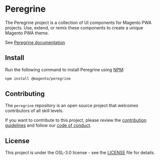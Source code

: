 # Peregrine

The Peregrine project is a collection of UI components for Magento PWA projects.
Use, extend, or remix these components to create a unique Magento PWA theme.

See [Peregrine documentation]

## Install

Run the following command to install Peregrine using [NPM]:

```sh
npm install @magento/peregrine
```

## Contributing

The `peregrine` repository is an open source project that welcomes contributors of all skill levels.

If you want to contribute to this project, please review the [contribution guidelines] and follow our [code of conduct].

## License

This project is under the OSL-3.0 license - see the [LICENSE] file for details.



[Peregrine documentation]: https://magento-research.github.io/pwa-studio/peregrine/
[NPM]: https://www.npmjs.com/
[contribution guidelines]: .github/CONTRIBUTING.md
[code of conduct]: .github/CODE_OF_CONDUCT.md
[LICENSE]: LICENSE
